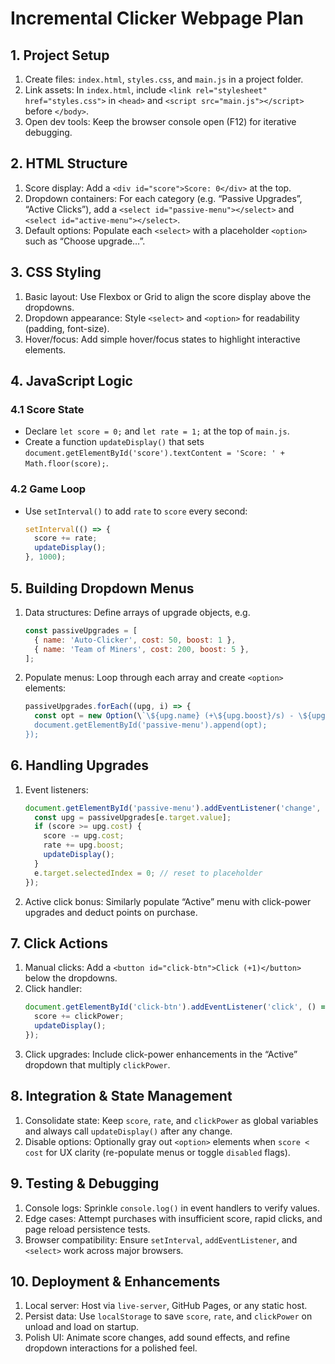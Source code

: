 
# Incremental Clicker Webpage Plan

## 1. Project Setup
1. Create files: `index.html`, `styles.css`, and `main.js` in a project folder.
2. Link assets: In `index.html`, include `<link rel="stylesheet" href="styles.css">` in `<head>` and `<script src="main.js"></script>` before `</body>`.
3. Open dev tools: Keep the browser console open (F12) for iterative debugging.

## 2. HTML Structure
1. Score display: Add a `<div id="score">Score: 0</div>` at the top.
2. Dropdown containers: For each category (e.g. “Passive Upgrades”, “Active Clicks”), add a `<select id="passive-menu"></select>` and `<select id="active-menu"></select>`.
3. Default options: Populate each `<select>` with a placeholder `<option>` such as “Choose upgrade…”.

## 3. CSS Styling
1. Basic layout: Use Flexbox or Grid to align the score display above the dropdowns.
2. Dropdown appearance: Style `<select>` and `<option>` for readability (padding, font-size).
3. Hover/focus: Add simple hover/focus states to highlight interactive elements.

## 4. JavaScript Logic

### 4.1 Score State
- Declare `let score = 0;` and `let rate = 1;` at the top of `main.js`.
- Create a function `updateDisplay()` that sets `document.getElementById('score').textContent = 'Score: ' + Math.floor(score);`.

### 4.2 Game Loop
- Use `setInterval()` to add `rate` to `score` every second:

  ```js
  setInterval(() => {
    score += rate;
    updateDisplay();
  }, 1000);
  ```

## 5. Building Dropdown Menus
1. Data structures: Define arrays of upgrade objects, e.g.
   ```js
   const passiveUpgrades = [
     { name: 'Auto-Clicker', cost: 50, boost: 1 },
     { name: 'Team of Miners', cost: 200, boost: 5 },
   ];
   ```
2. Populate menus: Loop through each array and create `<option>` elements:
   ```js
   passiveUpgrades.forEach((upg, i) => {
     const opt = new Option(\`\${upg.name} (+\${upg.boost}/s) - \${upg.cost}\`, i);
     document.getElementById('passive-menu').append(opt);
   });
   ```

## 6. Handling Upgrades
1. Event listeners:
   ```js
   document.getElementById('passive-menu').addEventListener('change', e => {
     const upg = passiveUpgrades[e.target.value];
     if (score >= upg.cost) {
       score -= upg.cost;
       rate += upg.boost;
       updateDisplay();
     }
     e.target.selectedIndex = 0; // reset to placeholder
   });
   ```
2. Active click bonus: Similarly populate “Active” menu with click-power upgrades and deduct points on purchase.

## 7. Click Actions
1. Manual clicks: Add a `<button id="click-btn">Click (+1)</button>` below the dropdowns.
2. Click handler:
   ```js
   document.getElementById('click-btn').addEventListener('click', () => {
     score += clickPower;
     updateDisplay();
   });
   ```
3. Click upgrades: Include click-power enhancements in the “Active” dropdown that multiply `clickPower`.

## 8. Integration & State Management
1. Consolidate state: Keep `score`, `rate`, and `clickPower` as global variables and always call `updateDisplay()` after any change.
2. Disable options: Optionally gray out `<option>` elements when `score < cost` for UX clarity (re-populate menus or toggle `disabled` flags).

## 9. Testing & Debugging
1. Console logs: Sprinkle `console.log()` in event handlers to verify values.
2. Edge cases: Attempt purchases with insufficient score, rapid clicks, and page reload persistence tests.
3. Browser compatibility: Ensure `setInterval`, `addEventListener`, and `<select>` work across major browsers.

## 10. Deployment & Enhancements
1. Local server: Host via `live-server`, GitHub Pages, or any static host.
2. Persist data: Use `localStorage` to save `score`, `rate`, and `clickPower` on unload and load on startup.
3. Polish UI: Animate score changes, add sound effects, and refine dropdown interactions for a polished feel.
